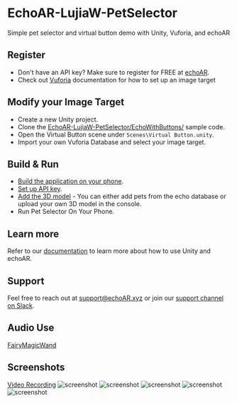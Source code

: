 # EchoAR-LujiaW-PetSelector
Simple pet selector and virtual button demo with Unity, Vuforia, and echoAR

## Register
* Don't have an API key? Make sure to register for FREE at [echoAR](https://console.echoar.xyz/#/auth/register).
* Check out [Vuforia](https://library.vuforia.com/features/images/image-targets.html) documentation for how to set up an image target

## Modify your Image Target
* Create a new Unity project.
* Clone the [EchoAR-LujiaW-PetSelector/EchoWithButtons/](https://github.com/lujiawang/EchoAR-LujiaW-PetSelector/tree/main/EchoWithButtons) sample code.
* Open the Virtual Button scene under `Scenes\Virtual Button.unity`.
* Import your own Vuforia Database and select your image target.

## Build & Run
* [Build the application on your phone](https://docs.echoar.xyz/unity/adding-ar-capabilities#4-build-and-run-the-ar-application).
* [Set up API key](https://console.echoar.xyz/).
* [Add the 3D model](https://docs.echoar.xyz/quickstart/add-a-3d-model) - You can either add pets from the echo database or upload your own 3D model in the console.
* Run Pet Selector On Your Phone.

## Learn more
Refer to our [documentation](https://docs.echoar.xyz/unity/) to learn more about how to use Unity and echoAR.

## Support
Feel free to reach out at [support@echoAR.xyz](mailto:support@echoAR.xyz) or join our [support channel on Slack](https://join.slack.com/t/echoar/shared_invite/enQtNTg4NjI5NjM3OTc1LWU1M2M2MTNlNTM3NGY1YTUxYmY3ZDNjNTc3YjA5M2QyNGZiOTgzMjVmZWZmZmFjNGJjYTcxZjhhNzk3YjNhNjE). 

## Audio Use
[FairyMagicWand](https://freesound.org/people/Robinhood76/sounds/342432/)

## Screenshots
[Video Recording](https://youtu.be/NHy91EgM8K8)
![screenshot](/Screenshots/01.jpg)
![screenshot](/Screenshots/02.jpg)
![screenshot](/Screenshots/03.jpg)
![screenshot](/Screenshots/04.jpg)
![screenshot](/Screenshots/05.jpg)
